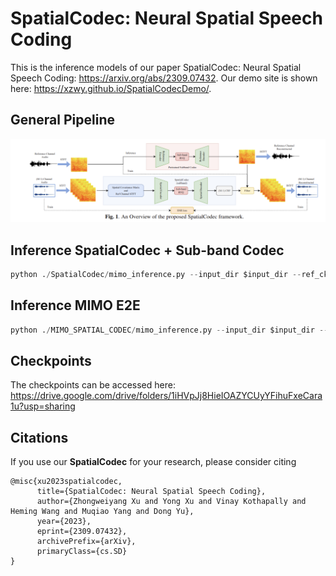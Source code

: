 # SpatialCodec: Neural Spatial Speech Coding
This is the inference models of our paper SpatialCodec: Neural Spatial Speech Coding: https://arxiv.org/abs/2309.07432. Our demo site is shown here: https://xzwy.github.io/SpatialCodecDemo/.


## General Pipeline
<p align="center">
<img src="general_pipeline.png"/>
</p> 

##  Inference SpatialCodec + Sub-band Codec
```python 
python ./SpatialCodec/mimo_inference.py --input_dir $input_dir --ref_ckpt_dir $ref_ckpt_dir --spatial_ckpt_dir $spatial_ckpt_dir --output_dir $output_dir
```

##  Inference MIMO E2E
```python
python ./MIMO_SPATIAL_CODEC/mimo_inference.py --input_dir $input_dir --ckpt_dir $ckpt_dir --output_dir $output_dir
```

## Checkpoints
The checkpoints can be accessed here: https://drive.google.com/drive/folders/1iHVpJj8HieIOAZYCUyYFihuFxeCara1u?usp=sharing


## Citations
If you use our **SpatialCodec** for your research, please consider citing

```
@misc{xu2023spatialcodec,
      title={SpatialCodec: Neural Spatial Speech Coding}, 
      author={Zhongweiyang Xu and Yong Xu and Vinay Kothapally and Heming Wang and Muqiao Yang and Dong Yu},
      year={2023},
      eprint={2309.07432},
      archivePrefix={arXiv},
      primaryClass={cs.SD}
}
```